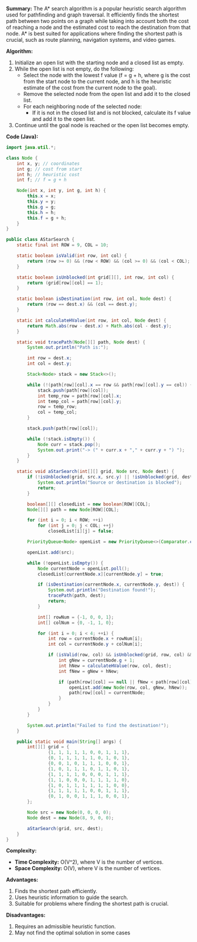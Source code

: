

**Summary:**
The A* search algorithm is a popular heuristic search algorithm used for pathfinding and graph traversal. It efficiently finds the shortest path between two points on a graph while taking into account both the cost of reaching a node and the estimated cost to reach the destination from that node. A* is best suited for applications where finding the shortest path is crucial, such as route planning, navigation systems, and video games.

**Algorithm:**

1. Initialize an open list with the starting node and a closed list as empty.
2. While the open list is not empty, do the following:
   - Select the node with the lowest f value (f = g + h, where g is the cost from the start node to the current node, and h is the heuristic estimate of the cost from the current node to the goal).
   - Remove the selected node from the open list and add it to the closed list.
   - For each neighboring node of the selected node:
     - If it is not in the closed list and is not blocked, calculate its f value and add it to the open list.
3. Continue until the goal node is reached or the open list becomes empty.

**Code (Java):**

```java
import java.util.*;

class Node {
    int x, y; // coordinates
    int g; // cost from start
    int h; // heuristic cost
    int f; // f = g + h

    Node(int x, int y, int g, int h) {
        this.x = x;
        this.y = y;
        this.g = g;
        this.h = h;
        this.f = g + h;
    }
}

public class AStarSearch {
    static final int ROW = 9, COL = 10;

    static boolean isValid(int row, int col) {
        return (row >= 0) && (row < ROW) && (col >= 0) && (col < COL);
    }

    static boolean isUnblocked(int grid[][], int row, int col) {
        return (grid[row][col] == 1);
    }

    static boolean isDestination(int row, int col, Node dest) {
        return (row == dest.x) && (col == dest.y);
    }

    static int calculateHValue(int row, int col, Node dest) {
        return Math.abs(row - dest.x) + Math.abs(col - dest.y);
    }

    static void tracePath(Node[][] path, Node dest) {
        System.out.println("Path is:");

        int row = dest.x;
        int col = dest.y;

        Stack<Node> stack = new Stack<>();

        while (!(path[row][col].x == row && path[row][col].y == col)) {
            stack.push(path[row][col]);
            int temp_row = path[row][col].x;
            int temp_col = path[row][col].y;
            row = temp_row;
            col = temp_col;
        }

        stack.push(path[row][col]);

        while (!stack.isEmpty()) {
            Node curr = stack.pop();
            System.out.print("-> (" + curr.x + "," + curr.y + ") ");
        }
    }

    static void aStarSearch(int[][] grid, Node src, Node dest) {
        if (!isUnblocked(grid, src.x, src.y) || !isUnblocked(grid, dest.x, dest.y)) {
            System.out.println("Source or destination is blocked");
            return;
        }

        boolean[][] closedList = new boolean[ROW][COL];
        Node[][] path = new Node[ROW][COL];

        for (int i = 0; i < ROW; ++i)
            for (int j = 0; j < COL; ++j)
                closedList[i][j] = false;

        PriorityQueue<Node> openList = new PriorityQueue<>(Comparator.comparingInt(a -> a.f));

        openList.add(src);

        while (!openList.isEmpty()) {
            Node currentNode = openList.poll();
            closedList[currentNode.x][currentNode.y] = true;

            if (isDestination(currentNode.x, currentNode.y, dest)) {
                System.out.println("Destination found!");
                tracePath(path, dest);
                return;
            }

            int[] rowNum = {-1, 0, 0, 1};
            int[] colNum = {0, -1, 1, 0};

            for (int i = 0; i < 4; ++i) {
                int row = currentNode.x + rowNum[i];
                int col = currentNode.y + colNum[i];

                if (isValid(row, col) && isUnblocked(grid, row, col) && !closedList[row][col]) {
                    int gNew = currentNode.g + 1;
                    int hNew = calculateHValue(row, col, dest);
                    int fNew = gNew + hNew;

                    if (path[row][col] == null || fNew < path[row][col].f) {
                        openList.add(new Node(row, col, gNew, hNew));
                        path[row][col] = currentNode;
                    }
                }
            }
        }

        System.out.println("Failed to find the destination!");
    }

    public static void main(String[] args) {
        int[][] grid = {
                {1, 1, 1, 1, 1, 0, 0, 1, 1, 1},
                {0, 1, 1, 1, 1, 1, 0, 1, 0, 1},
                {0, 0, 1, 0, 1, 1, 1, 0, 0, 1},
                {1, 0, 1, 1, 1, 0, 1, 1, 0, 1},
                {1, 1, 1, 1, 0, 0, 0, 1, 1, 1},
                {1, 1, 0, 0, 0, 1, 1, 1, 1, 0},
                {1, 0, 1, 1, 1, 1, 1, 1, 0, 0},
                {1, 1, 1, 1, 1, 0, 0, 1, 1, 1},
                {0, 1, 0, 0, 1, 1, 1, 0, 0, 1},
        };

        Node src = new Node(0, 0, 0, 0);
        Node dest = new Node(8, 9, 0, 0);

        aStarSearch(grid, src, dest);
    }
}
```

**Complexity:**
- **Time Complexity:** O(V^2), where V is the number of vertices.
- **Space Complexity:** O(V), where V is the number of vertices.

**Advantages:**
1. Finds the shortest path efficiently.
2. Uses heuristic information to guide the search.
3. Suitable for problems where finding the shortest path is crucial.

**Disadvantages:**
1. Requires an admissible heuristic function.
2. May not find the optimal solution in some cases